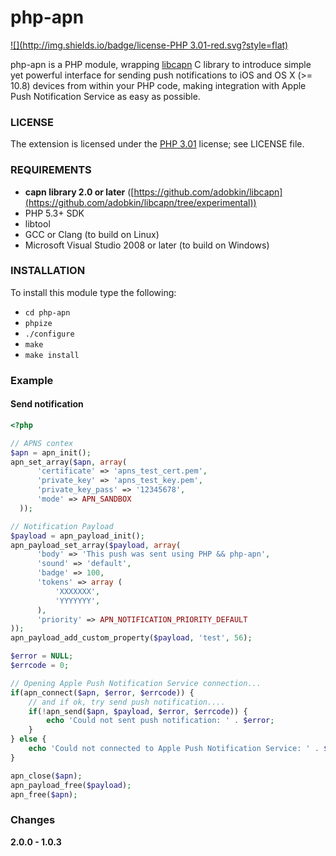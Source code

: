 # php-apn
[![](http://img.shields.io/badge/license-PHP 3.01-red.svg?style=flat)]()

php-apn is a PHP module, wrapping [libcapn](https://github.com/adobkin/libcapn) C library to introduce simple yet powerful interface for sending push notifications to iOS and OS X (>= 10.8) devices 
from within your PHP code, making integration with Apple Push Notification Service as easy as possible.

### LICENSE

The extension is licensed under the [PHP 3.01](http://www.php.net/license/3_01.txt) license; see LICENSE file.

### REQUIREMENTS

* __capn library 2.0 or later__ ([https://github.com/adobkin/libcapn](https://github.com/adobkin/libcapn/tree/experimental))
* PHP 5.3+ SDK
* libtool
* GCC or Clang (to build on Linux)
* Microsoft Visual Studio 2008 or later (to build on Windows)

### INSTALLATION

To install this module type the following:

- `cd php-apn`
- `phpize`
- `./configure`
- `make`
- `make install`

### Example

#### Send notification

```php
<?php 

// APNS contex
$apn = apn_init();
apn_set_array($apn, array(
      'certificate' => 'apns_test_cert.pem',
      'private_key' => 'apns_test_key.pem',
      'private_key_pass' => '12345678',
      'mode' => APN_SANDBOX
  ));

// Notification Payload
$payload = apn_payload_init();
apn_payload_set_array($payload, array(
      'body' => 'This push was sent using PHP && php-apn',
      'sound' => 'default',
      'badge' => 100,
      'tokens' => array (
    	  'XXXXXXX',
          'YYYYYYY',
      ),
      'priority' => APN_NOTIFICATION_PRIORITY_DEFAULT
));
apn_payload_add_custom_property($payload, 'test', 56);

$error = NULL;
$errcode = 0;

// Opening Apple Push Notification Service connection...
if(apn_connect($apn, $error, $errcode)) {
    // and if ok, try send push notification....
    if(!apn_send($apn, $payload, $error, $errcode)) {
        echo 'Could not sent push notification: ' . $error;
    }
} else {
    echo 'Could not connected to Apple Push Notification Service: ' . $error;
}

apn_close($apn);
apn_payload_free($payload);
apn_free($apn);
```

### Changes

__2.0.0 - 1.0.3__
